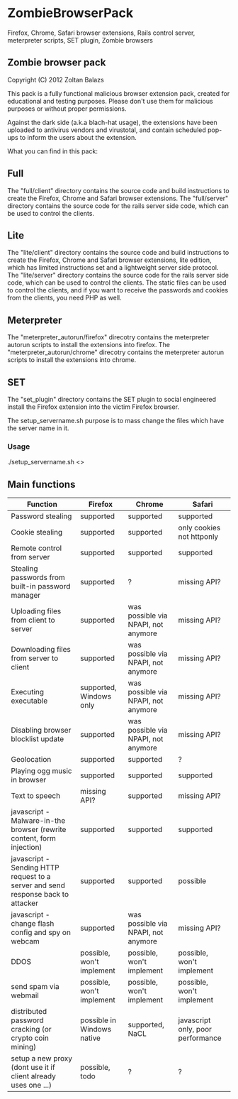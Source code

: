 ZombieBrowserPack
=================

Firefox, Chrome, Safari browser extensions, Rails control server, meterpreter scripts, SET plugin, Zombie browsers

## Zombie browser pack
Copyright (C) 2012  Zoltan Balazs

This pack is a fully functional malicious browser extension pack, created for educational and testing purposes.
Please don't use them for malicious purposes or without proper permissions.

Against the dark side (a.k.a blach-hat usage), the extensions have been uploaded to antivirus vendors and virustotal, and contain scheduled pop-ups to inform the users about the extension.

What you can find in this pack:

## Full
The "full/client" directory contains the source code and build instructions to create the Firefox, Chrome and Safari browser extensions. 
The "full/server" directory contains the source code for the rails server side code, which can be used to control the clients. 

## Lite
The "lite/client" directory contains the source code and build instructions to create the Firefox, Chrome and Safari browser extensions, lite edition, which has limited instructions set and a lightweight server side protocol. 
The "lite/server" directory contains the source code for the rails server side code, which can be used to control the clients. The static files can be used to control the clients, and if you want to receive the passwords and cookies from the clients, you need PHP as well. 

## Meterpreter
The "meterpreter_autorun/firefox" direcotry contains the meterpreter autorun scripts to install the extensions into firefox.
The "meterpreter_autorun/chrome" direcotry contains the meterpreter autorun scripts to install the extensions into chrome.

## SET
The "set_plugin" directory contains the SET plugin to social engineered install the Firefox extension into the victim Firefox browser.

The setup_servername.sh purpose is to mass change the files which have the server name in it. 
### Usage
./setup_servername.sh <<Your server name or IP address here>> 
  
## Main functions
| Function |          Firefox          |          Chrome                     |              Safari |
|--|--|--|--|
| Password stealing                                                                | supported                 | supported                           | supported                         |
| Cookie stealing                                                                  | supported                 | supported                           | only cookies not httponly         |
| Remote control from server                                                       | supported                 | supported                           | supported                         |
| Stealing passwords from built-in password manager                                | supported                 | ?                                   | missing API?                      |
| Uploading files from client to server                                            | supported                 | was possible via NPAPI, not anymore | missing API?                      |
| Downloading files from server to client                                          | supported                 | was possible via NPAPI, not anymore | missing API?                      |
| Executing executable                                                             | supported, Windows only   | was possible via NPAPI, not anymore | missing API?                      |
| Disabling browser blocklist update                                               | supported                 | was possible via NPAPI, not anymore | missing API?                      |
| Geolocation                                                                      | supported                 | supported                           | ?                                 |
| Playing ogg music in browser                                                     | supported                 | supported                           | supported                         |
| Text to speech                                                                   | missing API?              | supported                           | missing API?                      |
| javascript - Malware-in-the browser (rewrite content, form injection)            | supported                 | supported                           | supported                         |
| javascript - Sending HTTP request to a server and send response back to attacker | supported                 | supported                           | possible                          |
| javascript - change flash config and spy on webcam                               | supported                 | was possible via NPAPI, not anymore | missing API?                      |
| DDOS                                                                             | possible, won't implement | possible, won't implement           | possible, won't implement         |
| send spam via webmail                                                            | possible, won't implement | possible, won't implement           | possible, won't implement         |
| distributed password cracking (or crypto coin mining)                            | possible in Windows native| supported, NaCL                     | javascript only, poor performance |
| setup a new proxy (dont use it if client already uses one ...)                   | possible, todo            | ?                                   | ?                                 |
